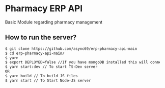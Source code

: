 # Pharmacy ERP API
Basic Module regarding pharmacy management

## How to run the server?
```sh
$ git clone https://github.com/async69/erp-pharmacy-api-main
$ cd erp-pharmacy-api-main/
$ yarn
$ export DEPLOYED=false //If you have mongoDB installed this will connect with local MongoDB Server
$ yarn start:dev // To start TS-Dev server
OR
$ yarn build // To build JS files
$ yarn start // To Start Node-JS server
```
